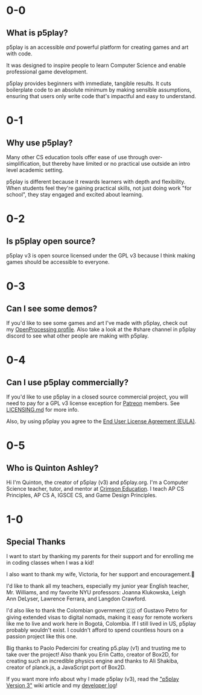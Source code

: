 # 0-0

## What is p5play?

p5play is an accessible _and_ powerful platform for creating games and art with code.

It was designed to inspire people to learn Computer Science and enable professional game development.

p5play provides beginners with immediate, tangible results. It cuts boilerplate code to an absolute minimum by making sensible assumptions, ensuring that users only write code that's impactful and easy to understand.

# 0-1

## Why use p5play?

Many other CS education tools offer ease of use through over-simplification, but thereby have limited or no practical use outside an intro level academic setting.

p5play is different because it rewards learners with depth and flexibility. When students feel they're gaining practical skills, not just doing work "for school", they stay engaged and excited about learning.

# 0-2

## Is p5play open source?

p5play v3 is open source licensed under the GPL v3 because I think making games should be accessible to everyone.

# 0-3

## Can I see some demos?

If you'd like to see some games and art I've made with p5play, check out my [OpenProcessing profile](https://openprocessing.org/user/350295?o=35&view=sketches). Also take a look at the #share channel in p5play discord to see what other people are making with p5play.

# 0-4

## Can I use p5play commercially?

If you'd like to use p5play in a closed source commercial project, you will need to pay for a GPL v3 license exception for [Patreon](https://www.patreon.com/p5play) members. See [LICENSING.md](/LICENSING.md) for more info.

Also, by using p5play you agree to the [End User License Agreement (EULA)](https://github.com/quinton-ashley/p5play/blob/main/EULA.md).

# 0-5

## Who is Quinton Ashley?

Hi I'm Quinton, the creator of p5play (v3) and p5play.org. I'm a Computer Science teacher, tutor, and mentor at [Crimson Education](https://www.crimsoneducation.org/). I teach AP CS Principles, AP CS A, IGSCE CS, and Game Design Principles.

# 1-0

## Special Thanks

I want to start by thanking my parents for their support and for enrolling me in coding classes when I was a kid!

I also want to thank my wife, Victoria, for her support and encouragement.💞

I'd like to thank all my teachers, especially my junior year English teacher, Mr. Williams, and my favorite NYU professors: Joanna Klukowska, Leigh Ann DeLyser, Lawrence Ferrara, and Langdon Crawford.

I'd also like to thank the Colombian government 🇨🇴 of Gustavo Petro for giving extended visas to digital nomads, making it easy for remote workers like me to live and work here in Bogotá, Colombia. If I still lived in US, p5play probably wouldn't exist. I couldn't afford to spend countless hours on a passion project like this one.

Big thanks to Paolo Pedercini for creating p5.play (v1) and trusting me to take over the project! Also thank you Erin Catto, creator of Box2D, for creating such an incredible physics engine and thanks to Ali Shakiba, creator of planck.js, a JavaScript port of Box2D.

If you want more info about why I made p5play (v3), read the ["p5play Version 3"](https://github.com/quinton-ashley/p5play/wiki/p5play-Version-3) wiki article and my [developer log](https://github.com/quinton-ashley/p5play/wiki/Developer-Log)!
